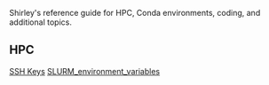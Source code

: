 Shirley's reference guide for HPC, Conda environments, coding, and additional topics.


## HPC
[SSH Keys](https://github.com/shirleyxueli41/Shirley_cheatsheet/blob/main/hpc/SSH_Keys.md)
[SLURM_environment_variables](https://github.com/shirleyxueli41/Shirley_cheatsheet/blob/main/hpc/SLURM_environment_variables.md)
